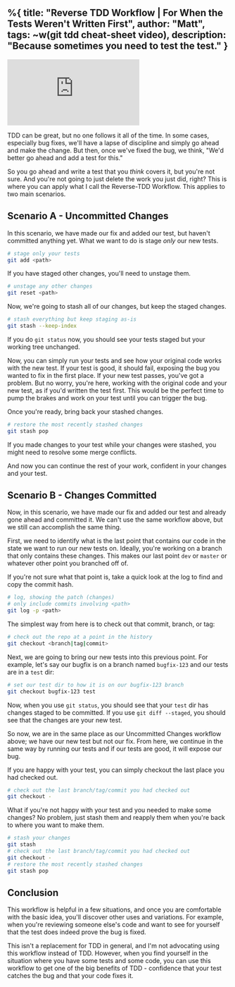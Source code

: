 %{
  title: "Reverse TDD Workflow | For When the Tests Weren't Written First",
  author: "Matt",
  tags: ~w(git tdd cheat-sheet video),
  description: "Because sometimes you need to test the test."
}
---

<iframe
    class="embedded-yt"
    src="https://www.youtube.com/embed/AtZ-hiTXmW0?rel=0"
    title="YouTube video player"
    frameborder="0"
    allow="accelerometer; autoplay; clipboard-write; encrypted-media; gyroscope; picture-in-picture; web-share"
    referrerpolicy="strict-origin-when-cross-origin"
    allowfullscreen
>
</iframe>


TDD can be great, but no one follows it all of the time.
In some cases, especially bug fixes, we'll have a lapse of discipline and simply go ahead and make the change.
But then, once we've fixed the bug, we think, "We'd better go ahead and add a test for this."

So you go ahead and write a test that you _think_ covers it, but you're not sure.
And you're not going to just delete the work you just did, right?
This is where you can apply what I call the Reverse-TDD Workflow.
This applies to two main scenarios.

## Scenario A - Uncommitted Changes

In this scenario, we have made our fix and added our test, but haven't committed anything yet.
What we want to do is stage _only_ our new tests.
```bash
# stage only your tests
git add <path>
```

If you have staged other changes, you'll need to unstage them.
```bash
# unstage any other changes
git reset <path>
```

Now, we're going to stash all of our changes, but keep the staged changes.
```bash
# stash everything but keep staging as-is
git stash --keep-index
```

If you do `git status` now, you should see your tests staged but your working tree unchanged.

Now, you can simply run your tests and see how your original code works with the new test.
If your test is good, it should fail, exposing the bug you wanted to fix in the first place.
If your new test passes, you've got a problem.
But no worry, you're here, working with the original code and your new test, as if you'd written the test first.
This would be the perfect time to pump the brakes and work on your test until you can trigger the bug.

Once you're ready, bring back your stashed changes.
```bash
# restore the most recently stashed changes
git stash pop
```

If you made changes to your test while your changes were stashed, you might need to resolve some merge conflicts.

And now you can continue the rest of your work, confident in your changes and your test.

<script src="https://asciinema.org/a/652953.js" id="asciicast-652953" async="true"></script>

## Scenario B - Changes Committed

Now, in this scenario, we have made our fix and added our test and already gone ahead and committed it.
We can't use the same workflow above, but we still can accomplish the same thing.

First, we need to identify what is the last point that contains our code in the state we want to run our new tests on.
Ideally, you're working on a branch that only contains these changes.
This makes our last point `dev` or `master` or whatever other point you branched off of.

If you're not sure what that point is, take a quick look at the log to find and copy the commit hash.

```bash
# log, showing the patch (changes)
# only include commits involving <path>
git log -p <path>
```

The simplest way from here is to check out that commit, branch, or tag:

```bash
# check out the repo at a point in the history
git checkout <branch|tag|commit>
```

Next, we are going to bring our new tests into this previous point.
For example, let's say our bugfix is on a branch named `bugfix-123` and our tests are in a `test` dir:
```bash
# set our test dir to how it is on our bugfix-123 branch
git checkout bugfix-123 test
```

Now, when you use `git status`, you should see that your `test` dir has changes staged to be committed.
If you use `git diff --staged`, you should see that the changes are your new test.

So now, we are in the same place as our Uncommitted Changes workflow above; we have our new test but not our fix.
From here, we continue in the same way by running our tests and if our tests are good, it will expose our bug.

If you are happy with your test, you can simply checkout the last place you had checked out.
```bash
# check out the last branch/tag/commit you had checked out
git checkout -
```

What if you're not happy with your test and you needed to make some changes?
No problem, just stash them and reapply them when you're back to where you want to make them.
```bash
# stash your changes
git stash
# check out the last branch/tag/commit you had checked out
git checkout -
# restore the most recently stashed changes
git stash pop
```

<script src="https://asciinema.org/a/652980.js" id="asciicast-652980" async="true"></script>

## Conclusion

This workflow is helpful in a few situations, and once you are comfortable with the basic idea, you'll discover other uses and variations.
For example, when you're reviewing someone else's code and want to see for yourself that the test does indeed prove the bug is fixed.

This isn't a replacement for TDD in general, and I'm not advocating using this workflow instead of TDD.
However, when you find yourself in the situation where you have some tests and some code, you can use this workflow to get one of the big benefits of TDD - confidence that your test catches the bug and that your code fixes it.
